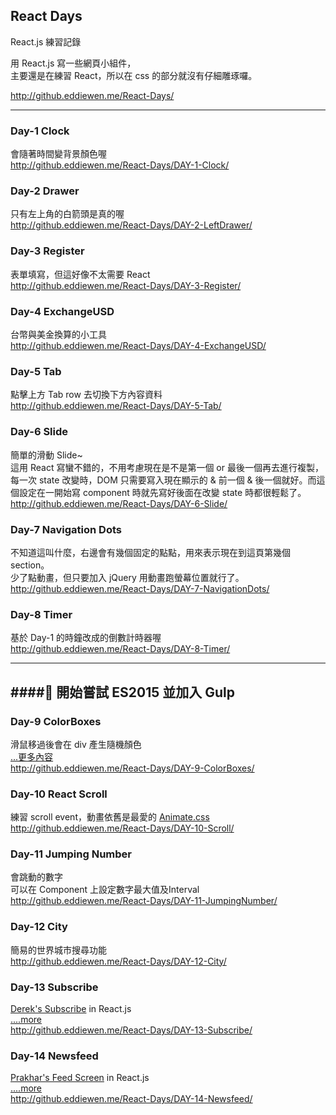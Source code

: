 ## React Days

React.js 練習記錄

用 React.js 寫一些網頁小組件，  
主要還是在練習 React，所以在 css 的部分就沒有仔細雕琢囉。

<http://github.eddiewen.me/React-Days/>

----

### Day-1 Clock
會隨著時間變背景顏色喔  
<http://github.eddiewen.me/React-Days/DAY-1-Clock/>

### Day-2 Drawer
只有左上角的白箭頭是真的喔  
<http://github.eddiewen.me/React-Days/DAY-2-LeftDrawer/>

### Day-3 Register
表單填寫，但這好像不太需要 React  
<http://github.eddiewen.me/React-Days/DAY-3-Register/>

### Day-4 ExchangeUSD
台幣與美金換算的小工具  
<http://github.eddiewen.me/React-Days/DAY-4-ExchangeUSD/>

### Day-5 Tab
點擊上方 Tab row 去切換下方內容資料  
<http://github.eddiewen.me/React-Days/DAY-5-Tab/>

### Day-6 Slide
簡單的滑動 Slide~  
這用 React 寫蠻不錯的，不用考慮現在是不是第一個 or 最後一個再去進行複製，每一次 state 改變時，DOM 只需要寫入現在顯示的 & 前一個 & 後一個就好。而這個設定在一開始寫 component 時就先寫好後面在改變 state 時都很輕鬆了。  
<http://github.eddiewen.me/React-Days/DAY-6-Slide/>

### Day-7 Navigation Dots
不知道這叫什麼，右邊會有幾個固定的點點，用來表示現在到這頁第幾個 section。  
少了點動畫，但只要加入 jQuery 用動畫跑螢幕位置就行了。  
<http://github.eddiewen.me/React-Days/DAY-7-NavigationDots/>

### Day-8 Timer
基於 Day-1 的時鐘改成的倒數計時器喔  
<http://github.eddiewen.me/React-Days/DAY-8-Timer/>

----
####:ghost: 開始嘗試 ES2015 並加入 Gulp
----

### Day-9 ColorBoxes
滑鼠移過後會在 div 產生隨機顏色  
[...更多內容](https://github.com/EddieWen-Taiwan/React-Days/tree/gh-pages/DAY-9-ColorBoxes)  
<http://github.eddiewen.me/React-Days/DAY-9-ColorBoxes/>

### Day-10 React Scroll
練習 scroll event，動畫依舊是最愛的 [Animate.css](http://daneden.github.io/animate.css/)  
<http://github.eddiewen.me/React-Days/DAY-10-Scroll/>

### Day-11 Jumping Number
會跳動的數字  
可以在 Component 上設定數字最大值及Interval  
<http://github.eddiewen.me/React-Days/DAY-11-JumpingNumber/>

### Day-12 City
簡易的世界城市搜尋功能  
<http://github.eddiewen.me/React-Days/DAY-12-City/>

### Day-13 Subscribe
[Derek's Subscribe](https://dribbble.com/shots/2359423-Daily-UI-026-Subscribe) in React.js  
[....more](https://github.com/EddieWen-Taiwan/React-Days/tree/gh-pages/DAY-13-Subscribe)  
<http://github.eddiewen.me/React-Days/DAY-13-Subscribe/>

### Day-14 Newsfeed
[Prakhar's Feed Screen](https://dribbble.com/shots/2497528-Feed-screen-for-Spare-Pixels) in React.js  
[....more](https://github.com/EddieWen-Taiwan/React-Days/tree/gh-pages/DAY-14-Newsfeed)  
<http://github.eddiewen.me/React-Days/DAY-14-Newsfeed/>